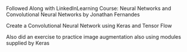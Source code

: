 Followed Along with LinkedInLearning Course: Neural Networks and Convolutional Neural Networks by Jonathan Fernandes 

Create a Convolutional Neural Network using Keras and Tensor Flow

Also did an exercise to practice image augmentation also using modules supplied by Keras
